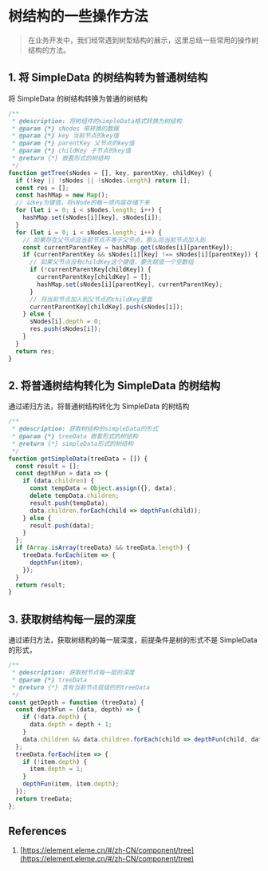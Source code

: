 # 树结构的一些操作方法

> 在业务开发中，我们经常遇到树型结构的展示，这里总结一些常用的操作树结构的方法。

## 1. 将 SimpleData 的树结构转为普通树结构

将 SimpleData 的树结构转换为普通的树结构

```js
/**
 * @description: 将树组件的simpleData格式转换为树结构
 * @param {*} sNodes 带转换的数据
 * @param {*} key 当前节点的key值
 * @param {*} parentKey 父节点的key值
 * @param {*} childKey 子节点的key值
 * @return {*} 嵌套形式的树结构
 */
function getTree(sNodes = [], key, parentKey, childKey) {
  if (!key || !sNodes || !sNodes.length) return [];
  const res = [];
  const hashMap = new Map();
  // 以key为键值，将sNode的每一项内容存储下来
  for (let i = 0; i < sNodes.length; i++) {
    hashMap.set(sNodes[i][key], sNodes[i]);
  }
  for (let i = 0; i < sNodes.length; i++) {
    // 如果存在父节点且当前节点不等于父节点，那么将当前节点加入到
    const currentParentKey = hashMap.get(sNodes[i][parentKey]);
    if (currentParentKey && sNodes[i][key] !== sNodes[i][parentKey]) {
      // 如果父节点没有childKey这个键值，要先赋值一个空数组
      if (!currentParentKey[childKey]) {
        currentParentKey[childKey] = [];
        hashMap.set(sNodes[i][parentKey], currentParentKey);
      }
      // 将当前节点加入到父节点的childKey里面
      currentParentKey[childKey].push(sNodes[i]);
    } else {
      sNodes[i].depth = 0;
      res.push(sNodes[i]);
    }
  }
  return res;
}
```

## 2. 将普通树结构转化为 SimpleData 的树结构

通过递归方法，将普通树结构转化为 SimpleData 的树结构

```js
/**
 * @description: 获取树结构的simpleData的形式
 * @param {*} treeData 嵌套形式的树结构
 * @return {*} simpleData形式的树结构
 */
function getSimpleData(treeData = []) {
  const result = [];
  const depthFun = data => {
    if (data.children) {
      const tempData = Object.assign({}, data);
      delete tempData.children;
      result.push(tempData);
      data.children.forEach(child => depthFun(child));
    } else {
      result.push(data);
    }
  };
  if (Array.isArray(treeData) && treeData.length) {
    treeData.forEach(item => {
      depthFun(item);
    });
  }
  return result;
}
```

## 3. 获取树结构每一层的深度

通过递归方法，获取树结构的每一层深度，前提条件是树的形式不是 SimpleData 的形式，

```js
/**
 * @description: 获取树节点每一层的深度
 * @param {*} treeData
 * @return {*} 含有当前节点层级的的treeData
 */
const getDepth = function (treeData) {
  const depthFun = (data, depth) => {
    if (!data.depth) {
      data.depth = depth + 1;
    }
    data.children && data.children.forEach(child => depthFun(child, data.depth));
  };
  treeData.forEach(item => {
    if (!item.depth) {
      item.depth = 1;
    }
    depthFun(item, item.depth);
  });
  return treeData;
};
```

## References

1. [https://element.eleme.cn/#/zh-CN/component/tree](https://element.eleme.cn/#/zh-CN/component/tree)
